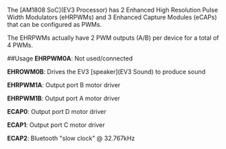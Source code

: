 The [AM1808 SoC](EV3 Processor) has 2 Enhanced High Resolution Pulse Width
Modulators (eHRPWMs) and 3 Enhanced Capture Modules (eCAPs) that can be configured as PWMs.

The EHRPWMs actually have 2 PWM outputs (A/B) per device for a total of 4 PWMs.

##Usage
__EHRPWM0A__: Not used/connected

__EHROWM0B__: Drives the EV3 [speaker](EV3 Sound) to produce sound

__EHRPWM1A__: Output port B motor driver

__EHRPWM1B__: Output port A motor driver

__ECAP0__: Output port D motor driver

__ECAP1__: Output port C motor driver

__ECAP2__: Bluetooth "slow clock" @ 32.767kHz
